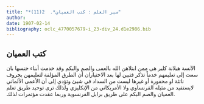 ```yaml
---
title: "*سير العلم : كتب العميان*.  2(11)"
author: 
date: 1907-02-14
bibliography: oclc_4770057679-i_23-div_24.d1e2986.bib
---
```




##  كتب العميان 


 الآنسة هيلانة كلير هي ممن ابتلاهن الله بالعمى والصم والبكم وقد خدمت أبناء جنسها بان سعت إلى تعليمهم خدماً تذكر فتبين لها بعد الاختباران أن الطرق المؤلفة لتعليمهن بحروف ناتئة او محفورة أو غيرها ليست من السداد في شيئ وتؤدي إلى أن الأعمى الألماني لايستفيد من مثيله الفرنساوي ولا الأمريكاني من الإنكليزي ولذلك ترى توحيد طريق تعلم العميان والصم البكم على طريق برابل الفرنسوية وربما عقدت مؤتمرات لذلك. 
